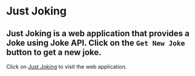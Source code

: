 <!-- @format -->

# Just Joking

## Just Joking is a web application that provides a Joke using Joke API. Click on the `Get New Joke` button to get a new joke.

Click on [Just Joking](https://justjoking-2022.web.app/) to visit the web application.
